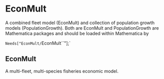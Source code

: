 # EconMult
A combined fleet model (EconMult) and collection of population growth models (PopulationGrowth).
Both are EconMult and PopulationGrowth are Mathematica packages and should be loaded within Mathematica by 

`Needs["EconMult/`EconMult``"];`

## EconMult
A multi-fleet, multi-species fisheries economic model. 
